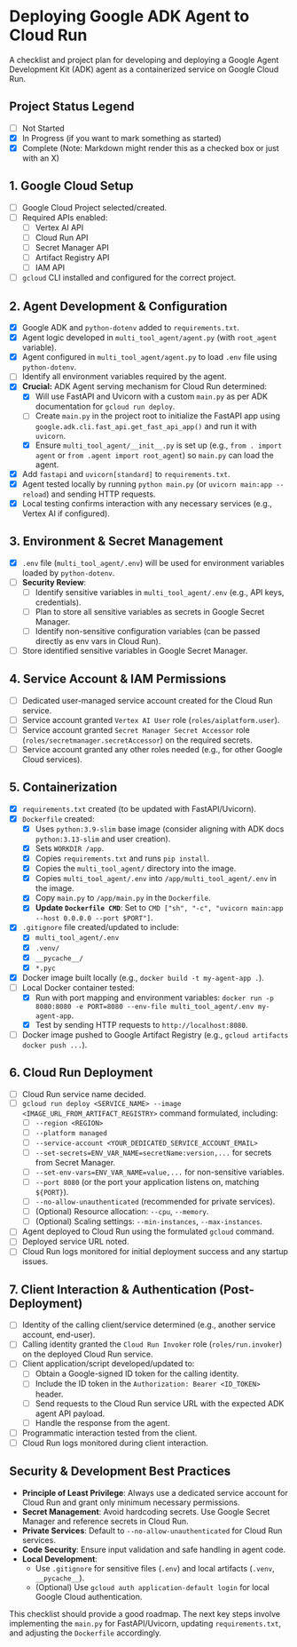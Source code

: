 # Deploying Google ADK Agent to Cloud Run

A checklist and project plan for developing and deploying a Google Agent Development Kit (ADK) agent as a containerized service on Google Cloud Run.

## Project Status Legend
- [ ] Not Started
- [x] In Progress (if you want to mark something as started)
- [X] Complete (Note: Markdown might render this as a checked box or just with an X)

## 1. Google Cloud Setup
- [ ] Google Cloud Project selected/created.
- [ ] Required APIs enabled:
    - [ ] Vertex AI API
    - [ ] Cloud Run API
    - [ ] Secret Manager API
    - [ ] Artifact Registry API
    - [ ] IAM API
- [ ] `gcloud` CLI installed and configured for the correct project.

## 2. Agent Development & Configuration
- [X] Google ADK and `python-dotenv` added to `requirements.txt`.
- [X] Agent logic developed in `multi_tool_agent/agent.py` (with `root_agent` variable).
- [X] Agent configured in `multi_tool_agent/agent.py` to load `.env` file using `python-dotenv`.
- [ ] Identify all environment variables required by the agent.
- [X] **Crucial:** ADK Agent serving mechanism for Cloud Run determined:
    - [X] Will use FastAPI and Uvicorn with a custom `main.py` as per ADK documentation for `gcloud run deploy`.
    - [ ] Create `main.py` in the project root to initialize the FastAPI app using `google.adk.cli.fast_api.get_fast_api_app()` and run it with `uvicorn`.
    - [X] Ensure `multi_tool_agent/__init__.py` is set up (e.g., `from . import agent` or `from .agent import root_agent`) so `main.py` can load the agent.
- [X] Add `fastapi` and `uvicorn[standard]` to `requirements.txt`.
- [X] Agent tested locally by running `python main.py` (or `uvicorn main:app --reload`) and sending HTTP requests.
- [X] Local testing confirms interaction with any necessary services (e.g., Vertex AI if configured).

## 3. Environment & Secret Management
- [X] `.env` file (`multi_tool_agent/.env`) will be used for environment variables loaded by `python-dotenv`.
- [ ] **Security Review**:
    - [ ] Identify sensitive variables in `multi_tool_agent/.env` (e.g., API keys, credentials).
    - [ ] Plan to store all sensitive variables as secrets in Google Secret Manager.
    - [ ] Identify non-sensitive configuration variables (can be passed directly as env vars in Cloud Run).
- [ ] Store identified sensitive variables in Google Secret Manager.

## 4. Service Account & IAM Permissions
- [ ] Dedicated user-managed service account created for the Cloud Run service.
- [ ] Service account granted `Vertex AI User` role (`roles/aiplatform.user`).
- [ ] Service account granted `Secret Manager Secret Accessor` role (`roles/secretmanager.secretAccessor`) on the required secrets.
- [ ] Service account granted any other roles needed (e.g., for other Google Cloud services).

## 5. Containerization
- [X] `requirements.txt` created (to be updated with FastAPI/Uvicorn).
- [X] `Dockerfile` created:
    - [X] Uses `python:3.9-slim` base image (consider aligning with ADK docs `python:3.13-slim` and user creation).
    - [X] Sets `WORKDIR /app`.
    - [X] Copies `requirements.txt` and runs `pip install`.
    - [X] Copies the `multi_tool_agent/` directory into the image.
    - [X] Copies `multi_tool_agent/.env` into `/app/multi_tool_agent/.env` in the image.
    - [X] Copy `main.py` to `/app/main.py` in the `Dockerfile`.
    - [X] **Update `Dockerfile CMD`**: Set to `CMD ["sh", "-c", "uvicorn main:app --host 0.0.0.0 --port $PORT"]`.
- [X] `.gitignore` file created/updated to include:
    - [X] `multi_tool_agent/.env`
    - [X] `.venv/`
    - [X] `__pycache__/`
    - [X] `*.pyc`
- [X] Docker image built locally (e.g., `docker build -t my-agent-app .`).
- [ ] Local Docker container tested:
    - [x] Run with port mapping and environment variables: `docker run -p 8080:8080 -e PORT=8080 --env-file multi_tool_agent/.env my-agent-app`.
    - [x] Test by sending HTTP requests to `http://localhost:8080`.
- [ ] Docker image pushed to Google Artifact Registry (e.g., `gcloud artifacts docker push ...`).

## 6. Cloud Run Deployment
- [ ] Cloud Run service name decided.
- [ ] `gcloud run deploy <SERVICE_NAME> --image <IMAGE_URL_FROM_ARTIFACT_REGISTRY>` command formulated, including:
    - [ ] `--region <REGION>`
    - [ ] `--platform managed`
    - [ ] `--service-account <YOUR_DEDICATED_SERVICE_ACCOUNT_EMAIL>`
    - [ ] `--set-secrets=ENV_VAR_NAME=secretName:version,...` for secrets from Secret Manager.
    - [ ] `--set-env-vars=ENV_VAR_NAME=value,...` for non-sensitive variables.
    - [ ] `--port 8080` (or the port your application listens on, matching `${PORT}`).
    - [ ] `--no-allow-unauthenticated` (recommended for private services).
    - [ ] (Optional) Resource allocation: `--cpu`, `--memory`.
    - [ ] (Optional) Scaling settings: `--min-instances`, `--max-instances`.
- [ ] Agent deployed to Cloud Run using the formulated `gcloud` command.
- [ ] Deployed service URL noted.
- [ ] Cloud Run logs monitored for initial deployment success and any startup issues.

## 7. Client Interaction & Authentication (Post-Deployment)
- [ ] Identity of the calling client/service determined (e.g., another service account, end-user).
- [ ] Calling identity granted the `Cloud Run Invoker` role (`roles/run.invoker`) on the deployed Cloud Run service.
- [ ] Client application/script developed/updated to:
    - [ ] Obtain a Google-signed ID token for the calling identity.
    - [ ] Include the ID token in the `Authorization: Bearer <ID_TOKEN>` header.
    - [ ] Send requests to the Cloud Run service URL with the expected ADK agent API payload.
    - [ ] Handle the response from the agent.
- [ ] Programmatic interaction tested from the client.
- [ ] Cloud Run logs monitored during client interaction.

## Security & Development Best Practices
- **Principle of Least Privilege**: Always use a dedicated service account for Cloud Run and grant only minimum necessary permissions.
- **Secret Management**: Avoid hardcoding secrets. Use Google Secret Manager and reference secrets in Cloud Run.
- **Private Services**: Default to `--no-allow-unauthenticated` for Cloud Run services.
- **Code Security**: Ensure input validation and safe handling in agent code.
- **Local Development**:
    - Use `.gitignore` for sensitive files (`.env`) and local artifacts (`.venv`, `__pycache__`).
    - (Optional) Use `gcloud auth application-default login` for local Google Cloud authentication.

This checklist should provide a good roadmap. The next key steps involve implementing the `main.py` for FastAPI/Uvicorn, updating `requirements.txt`, and adjusting the `Dockerfile` accordingly. 
